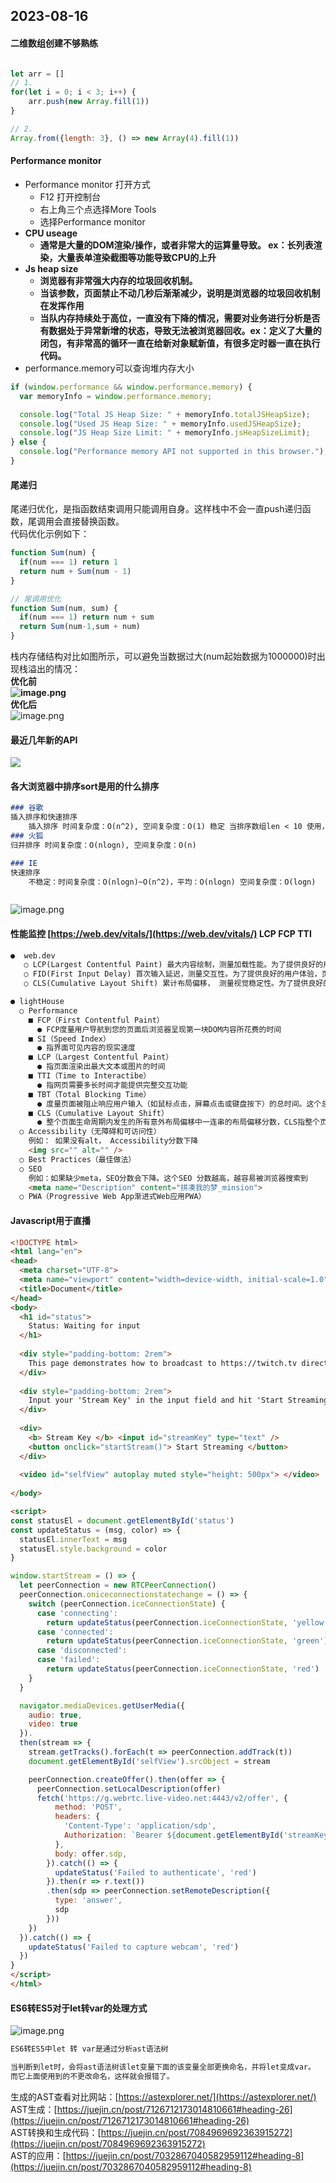 <a name="V0tUR"></a>
## 2023-08-16
<a name="zSiYz"></a>
#### 二维数组创建不够熟练
```javascript

let arr = []
// 1.
for(let i = 0; i < 3; i++) {
	arr.push(new Array.fill(1))
}

// 2.
Array.from({length: 3}, () => new Array(4).fill(1))
```
<a name="aevdV"></a>
#### Performance monitor

- Performance monitor 打开方式
   - F12 打开控制台
   - 右上角三个点选择More Tools
   - 选择Performance monitor
- **CPU useage**
   - **通常是大量的DOM渲染/操作，或者非常大的运算量导致。 ex：长列表渲染，大量表单渲染截图等功能导致CPU的上升**
- **Js heap size**
   - **浏览器有非常强大内存的垃圾回收机制。**
   - **当该参数，页面禁止不动几秒后渐渐减少，说明是浏览器的垃圾回收机制在发挥作用**
   - **当队内存持续处于高位，一直没有下降的情况，需要对业务进行分析是否有数据处于异常新增的状态，导致无法被浏览器回收。ex：定义了大量的闭包，有非常高的循环一直在给新对象赋新值，有很多定时器一直在执行代码。**
- performance.memory可以查询堆内存大小
```javascript
if (window.performance && window.performance.memory) {
  var memoryInfo = window.performance.memory;

  console.log("Total JS Heap Size: " + memoryInfo.totalJSHeapSize);
  console.log("Used JS Heap Size: " + memoryInfo.usedJSHeapSize);
  console.log("JS Heap Size Limit: " + memoryInfo.jsHeapSizeLimit);
} else {
  console.log("Performance memory API not supported in this browser.");
}

```
<a name="A5M9S"></a>
#### 尾递归
尾递归优化，是指函数结束调用只能调用自身。这样栈中不会一直push递归函数，尾调用会直接替换函数。<br />代码优化示例如下：
```javascript
function Sum(num) {
  if(num === 1) return 1
  return num + Sum(num - 1)
}

// 尾调用优化
function Sum(num, sum) {
  if(num === 1) return num + sum
  return Sum(num-1,sum + num)
}
```
栈内存储结构对比如图所示，可以避免当数据过大(num起始数据为1000000)时出现栈溢出的情况：<br />**优化前			**<br />![image.png](https://cdn.nlark.com/yuque/0/2023/png/29453752/1692201626165-1140138a-4d20-4c5e-8f81-ffdc8aa5f4df.png#averageHue=%23fff1f1&clientId=u141ee722-8b65-4&from=paste&height=469&id=uc1b11dc1&originHeight=938&originWidth=618&originalType=binary&ratio=2&rotation=0&showTitle=false&size=40055&status=done&style=none&taskId=ua5b8d91e-1511-4f2c-88f9-ca345b5962d&title=&width=309)<br />**		优化后**<br />![image.png](https://cdn.nlark.com/yuque/0/2023/png/29453752/1692201285804-fd322687-0615-4ef1-8671-c8db55eccc94.png#averageHue=%23fff6f6&clientId=u141ee722-8b65-4&from=paste&height=436&id=u481f176a&originHeight=872&originWidth=690&originalType=binary&ratio=2&rotation=0&showTitle=false&size=21369&status=done&style=none&taskId=ub587cbca-e1d9-42bf-a288-53651f240b9&title=&width=345)

<a name="jQSuS"></a>
#### 最近几年新的API
![](https://cdn.nlark.com/yuque/0/2023/jpeg/29453752/1692854797939-39e3c1be-75c3-4824-9e78-a6a677bdffa2.jpeg)

<a name="cAklA"></a>
#### 各大浏览器中排序sort是用的什么排序
```markdown
### 谷歌
插入排序和快速排序
	插入排序 时间复杂度：O(n^2), 空间复杂度：O(1) 稳定 当排序数组len < 10 使用， 当len >10, 使用快速排序
### 火狐
归并排序 时间复杂度：O(nlogn), 空间复杂度：O(n)

### IE
快速排序 
	不稳定：时间复杂度：O(nlogn)~O(n^2)，平均：O(nlogn) 空间复杂度：O(logn)



```
![image.png](https://cdn.nlark.com/yuque/0/2023/png/29453752/1693111639090-9d03bb1f-81f6-460e-bd38-7c0c9f0322f5.png#averageHue=%23f4f4f4&clientId=uc9e78b86-338c-4&from=paste&height=525&id=u2c86fb1f&originHeight=525&originWidth=1204&originalType=binary&ratio=1&rotation=0&showTitle=false&size=97863&status=done&style=none&taskId=u870029f4-9b76-4709-8cce-51ab4a50191&title=&width=1204)
<a name="kDBRi"></a>
#### 性能监控 [https://web.dev/vitals/](https://web.dev/vitals/)    LCP FCP TTI
```markdown
●  web.dev
   ○ LCP(Largest Contentful Paint) 最大内容绘制，测量加载性能。为了提供良好的用户体验，LCP应在页面首次开始加载后的2.5s内发生
   ○ FID(First Input Delay) 首次输入延迟，测量交互性。为了提供良好的用户体验，页面的FID应为100毫秒或更短。
   ○ CLS(Cumulative Layout Shift) 累计布局偏移， 测量视觉稳定性。为了提供良好的用户体验，页面的CLS应保持在0.1. 或更少
```
```markdown
● lightHouse
  ○ Performance
    ■ FCP（First Contentful Paint）
      ● FCP度量用户导航到您的页面后浏览器呈现第一块DOM内容所花费的时间
    ■ SI（Speed Index）
      ● 指界面可见内容的现实速度
    ■ LCP（Largest Contentful Paint）
      ● 指页面渲染出最大文本或图片的时间
    ■ TTI（Time to Interactibe）
      ● 指网页需要多长时间才能提供完整交互功能
    ■ TBT（Total Blocking Time）
      ● 度量页面被阻止响应用户输入（如鼠标点击，屏幕点击或键盘按下）的总时间。这个总和是通过在FCP和可交互时间之间添加所有长任务的阻塞部分来计算的。任何执行时间超过50毫秒的任务都是长任务。50毫秒后的时间量就是阻塞部分。
    ■ CLS（Cumulative Layout Shift）
      ● 整个页面生命周期内发生的所有意外布局偏移中一连串的布局偏移分数，CLS指整个页面生命周期内发生的所有单次布局偏移分数的总和。
  ○ Accessibility（无障碍和可访问性）
    例如： 如果没有alt， Accessibility分数下降
    <img src="" alt="" />
  ○ Best Practices（最佳做法）
  ○ SEO
    例如：如果缺少meta，SEO分数会下降。这个SEO 分数越高，越容易被浏览器搜索到
    <meta name="Description" content="拼凑我的梦_minsion">
  ○ PWA（Progressive Web App渐进式Web应用PWA）
```
<a name="xi9zb"></a>
#### Javascript用于直播
```html
<!DOCTYPE html>
<html lang="en">
<head>
  <meta charset="UTF-8">
  <meta name="viewport" content="width=device-width, initial-scale=1.0">
  <title>Document</title>
</head>
<body>
  <h1 id="status">
    Status: Waiting for input
  </h1>
  
  <div style="padding-bottom: 2rem">
    This page demonstrates how to broadcast to https://twitch.tv directly from your browser. It requires no libraries, extensions or additional software. This is all done in uder 50 lines of Javascript.
  </div>
  
  <div style="padding-bottom: 2rem">
    Input your 'Stream Key' in the input field and hit 'Start Streaming'. When the status changes to 'connected' you will be live on your channel.
  </div>
  
  <div>
    <b> Stream Key </b> <input id="streamKey" type="text" />
    <button onclick="startStream()"> Start Streaming </button>
  </div>
  
  <video id="selfView" autoplay muted style="height: 500px"> </video>
  
</body>

<script>
const statusEl = document.getElementById('status')
const updateStatus = (msg, color) => {
  statusEl.innerText = msg
  statusEl.style.background = color
}

window.startStream = () => {
  let peerConnection = new RTCPeerConnection()
  peerConnection.oniceconnectionstatechange = () => {
    switch (peerConnection.iceConnectionState) {
      case 'connecting':
        return updateStatus(peerConnection.iceConnectionState, 'yellow')
      case 'connected':
        return updateStatus(peerConnection.iceConnectionState, 'green')
      case 'disconnected':
      case 'failed':
        return updateStatus(peerConnection.iceConnectionState, 'red')
    }
  }

  navigator.mediaDevices.getUserMedia({
    audio: true,
    video: true
  }).
  then(stream => {
    stream.getTracks().forEach(t => peerConnection.addTrack(t))
    document.getElementById('selfView').srcObject = stream

    peerConnection.createOffer().then(offer => {
      peerConnection.setLocalDescription(offer)
      fetch('https://g.webrtc.live-video.net:4443/v2/offer', {
          method: 'POST',
          headers: {
            'Content-Type': 'application/sdp',
            Authorization: `Bearer ${document.getElementById('streamKey').value}`
          },
          body: offer.sdp,
        }).catch(() => {
          updateStatus('Failed to authenticate', 'red')
        }).then(r => r.text())
        .then(sdp => peerConnection.setRemoteDescription({
          type: 'answer',
          sdp
        }))
    })
  }).catch(() => {
    updateStatus('Failed to capture webcam', 'red')
  })
}
</script>
</html>
```
<a name="DngwE"></a>
#### ES6转ES5对于let转var的处理方式
![image.png](https://cdn.nlark.com/yuque/0/2023/png/29453752/1695571047430-4dd259f2-3f63-4cde-9e7c-5cb1772d3105.png#averageHue=%23363631&clientId=ufda901ca-4ec6-4&from=paste&height=413&id=u02aecabd&originHeight=826&originWidth=2880&originalType=binary&ratio=2&rotation=0&showTitle=false&size=112369&status=done&style=none&taskId=u59a2a135-9482-4790-b5ff-eee3e599893&title=&width=1440)
```markdown
ES6转ES5中let 转 var是通过分析ast语法树

当判断到let时，会将ast语法树该let变量下面的该变量全部更换命名，并将let变成var。
而它上面使用到的不更改命名，这样就会报错了。
```
生成的AST查看对比网站：[https://astexplorer.net/](https://astexplorer.net/)<br />AST生成：[https://juejin.cn/post/7126712173014810661#heading-26](https://juejin.cn/post/7126712173014810661#heading-26)<br />AST转换和生成代码：[https://juejin.cn/post/7084969692363915272](https://juejin.cn/post/7084969692363915272)<br />AST的应用：[https://juejin.cn/post/7032867040582959112#heading-8](https://juejin.cn/post/7032867040582959112#heading-8)
